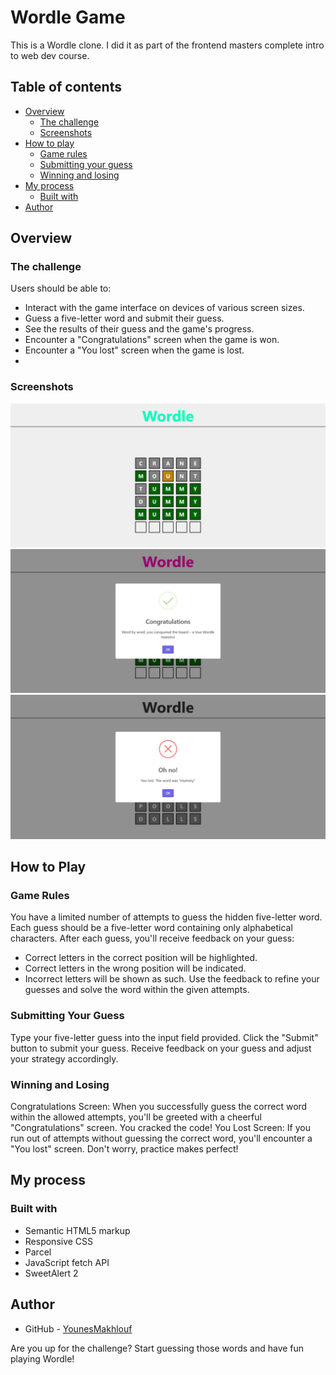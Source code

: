 # Wordle Game

This is a Wordle clone. I did it as part of the frontend masters complete intro to web dev course.

## Table of contents

- [Overview](#overview)
    - [The challenge](#the-challenge)
    - [Screenshots](#screenshots)
- [How to play](#how-to-play)
  - [Game rules](#game-rules)
  - [Submitting your guess](#submitting-your-guess)
  - [Winning and losing](#winning-and-losing)
- [My process](#my-process)
    - [Built with](#built-with)
- [Author](#author)

## Overview

### The challenge

Users should be able to:
- Interact with the game interface on devices of various screen sizes.
- Guess a five-letter word and submit their guess.
- See the results of their guess and the game's progress.
- Encounter a "Congratulations" screen when the game is won.
- Encounter a "You lost" screen when the game is lost.
- 
### Screenshots

![](./screenshots/game-interface.png)
![](./screenshots/correct-guess.png)
![](./screenshots/incorrect-guess.png)

## How to Play

### Game Rules
You have a limited number of attempts to guess the hidden five-letter word.
Each guess should be a five-letter word containing only alphabetical characters.
After each guess, you'll receive feedback on your guess:
- Correct letters in the correct position will be highlighted. 
- Correct letters in the wrong position will be indicated. 
- Incorrect letters will be shown as such.
Use the feedback to refine your guesses and solve the word within the given attempts.

### Submitting Your Guess
Type your five-letter guess into the input field provided.
Click the "Submit" button to submit your guess.
Receive feedback on your guess and adjust your strategy accordingly.

### Winning and Losing
Congratulations Screen: When you successfully guess the correct word within the allowed attempts, you'll be greeted with a cheerful "Congratulations" screen. You cracked the code!
You Lost Screen: If you run out of attempts without guessing the correct word, you'll encounter a "You lost" screen. Don't worry, practice makes perfect!

## My process

### Built with

- Semantic HTML5 markup
- Responsive CSS
- Parcel
- JavaScript fetch API
- SweetAlert 2

## Author

- GitHub - [YounesMakhlouf](https://github.com/YounesMakhlouf)

Are you up for the challenge? Start guessing those words and have fun playing Wordle!